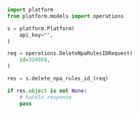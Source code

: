 <!-- Start SDK Example Usage -->
```python
import platform
from platform.models import operations

s = platform.Platform(
    api_key="",
)

req = operations.DeleteNpaRulesIDRequest(
    id=324988,
)

res = s.delete_npa_rules_id_(req)

if res.object is not None:
    # handle response
    pass
```
<!-- End SDK Example Usage -->
